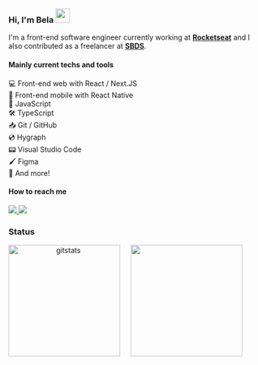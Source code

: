 ### Hi, I'm Bela <img src="https://media.giphy.com/media/hvRJCLFzcasrR4ia7z/giphy.gif" width="28" >

I'm a front-end software engineer currently working at [**Rocketseat**](https://www.rocketseat.com.br) and I also contributed as a freelancer at [**SBDS**](https://sbds.ch/).

#### Mainly current techs and tools

💻 Front-end web with React / Next.JS  
📱 Front-end mobile with React Native  
🔧 JavaScript  
🛠 TypeScript  
📥 Git / GitHub  
💿 Hygraph  
📟 Visual Studio Code  
🖌 Figma  
🧧 And more!

#### How to reach me

<div>
  <a href="https://www.linkedin.com/in/belapferreira">
    <img src="https://img.shields.io/badge/LinkedIn-3D6098?style=flat&logo=linkedin&labelColor=3D6098" />
  </a>
  
   <a href="mailto:isabelapenhaferreira@gmail.com">
    <img src="https://img.shields.io/badge/Gmail-red?style=flat&logo=gmail&logoColor=white&labelColor=red" />
  </a>
</div>
  
  ### Status
  
  <!--  
<div align="center">
   <img height="172px" alt=gitstats src="https://github-readme-stats.vercel.app/api?username=belapferreira&hide=issues,contribs&count_private=true&theme=dracula"/>
</div>

<br />
-->

<div align="center" style="display: flex">
  <img height="220px" alt=gitstats src="https://github-readme-stats.vercel.app/api/wakatime?username=belapferreira&hide_progress=true&theme=dracula"/>
  &ensp;&ensp;&ensp;
  <img height="220px" src="https://github-readme-stats.vercel.app/api/top-langs/?username=belapferreira&langs_count=8&layout=compact&theme=dracula"/>
</div>
  
<!--
[![Anurag's GitHub stats](https://github-readme-stats.vercel.app/api?username=belapferreira&hide=issues,contribs&count_private=true&theme=dracula)](https://github.com/anuraghazra/github-readme-stats)

[![Top Langs](https://github-readme-stats.vercel.app/api/top-langs/?username=belapferreira&langs_count=8&layout=compact&theme=dracula)](https://github.com/anuraghazra/github-readme-stats)

[![willianrod's wakatime stats](https://github-readme-stats.vercel.app/api/wakatime?username=belapferreira&hide_progress=true&theme=dracula)](https://github.com/anuraghazra/github-readme-stats)
-->

<!--
**belapferreira/belapferreira** is a ✨ _special_ ✨ repository because its `README.md` (this file) appears on your GitHub profile.

Here are some ideas to get you started:

- 🔭 I’m currently working on ...
- 🌱 I’m currently learning ...
- 👯 I’m looking to collaborate on ...
- 🤔 I’m looking for help with ...
- 💬 Ask me about ...
- 📫 How to reach me: ...
- 😄 Pronouns: ...
- ⚡ Fun fact: ...
-->

